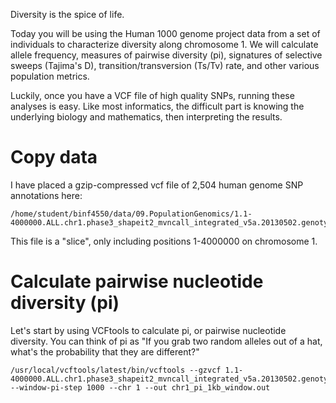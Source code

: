 Diversity is the spice of life. 

Today you will be using the Human 1000 genome project data from a set of individuals to characterize diversity along chromosome 1. We will calculate allele frequency, measures of pairwise diversity (pi), signatures of selective sweeps (Tajima's D), transition/transversion (Ts/Tv) rate, and other various population metrics. 

Luckily, once you have a VCF file of high quality SNPs, running these analyses is easy. Like most informatics, the difficult part is knowing the underlying biology and mathematics, then interpreting the results. 

# Copy data

I have placed a gzip-compressed vcf file of 2,504 human genome SNP annotations here:
    
    /home/student/binf4550/data/09.PopulationGenomics/1.1-4000000.ALL.chr1.phase3_shapeit2_mvncall_integrated_v5a.20130502.genotypes.vcf.gz

This file is a "slice", only including positions 1-4000000 on chromosome 1. 

# Calculate pairwise nucleotide diversity (pi)

Let's start by using VCFtools to calculate pi, or pairwise nucleotide diversity. You can think of pi as "If you grab two random alleles out of a hat, what's the probability that they are different?"

    /usr/local/vcftools/latest/bin/vcftools --gzvcf 1.1-4000000.ALL.chr1.phase3_shapeit2_mvncall_integrated_v5a.20130502.genotypes.vcf.gz --window-pi-step 1000 --chr 1 --out chr1_pi_1kb_window.out

